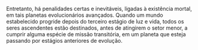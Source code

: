 ﻿Entretanto, há penalidades certas e inevitáveis, ligadas à existência mortal, em tais planetas evolucionários avançados. Quando um mundo estabelecido progride depois do terceiro estágio de luz e vida, todos os seres ascendentes estão destinados, antes de atingirem o setor menor, a cumprir alguma espécie de missão transitória, em um planeta que esteja passando por estágios anteriores de evolução.